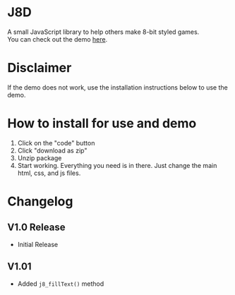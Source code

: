 # J8D
A small JavaScript library to help others make 8-bit styled games.  
You can check out the demo [here](devpooldotmsi.github.io/J8D/).

# Disclaimer
If the demo does not work, use the installation instructions below to use the demo.

# How to install for use and demo
1. Click on the "code" button
2. Click "download as zip"
3. Unzip package
4. Start working. Everything you need is in there. Just change the main html, css, and js files.

# Changelog
## V1.0 Release
* Initial Release
## V1.01
* Added `j8_fillText()` method
